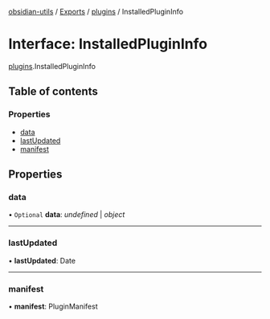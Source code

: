[obsidian-utils](../README.md) / [Exports](../modules.md) / [plugins](../modules/plugins.md) / InstalledPluginInfo

# Interface: InstalledPluginInfo

[plugins](../modules/plugins.md).InstalledPluginInfo

## Table of contents

### Properties

- [data](plugins.installedplugininfo.md#data)
- [lastUpdated](plugins.installedplugininfo.md#lastupdated)
- [manifest](plugins.installedplugininfo.md#manifest)

## Properties

### data

• `Optional` **data**: *undefined* \| *object*

___

### lastUpdated

• **lastUpdated**: Date

___

### manifest

• **manifest**: PluginManifest

